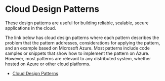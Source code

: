 # Cloud Design Patterns

These design patterns are useful for building reliable, scalable, secure applications in the cloud.

The link below has cloud design patterns where each pattern describes the problem that the pattern addresses, considerations for applying the pattern, and an example based on Microsoft Azure. Most patterns include code samples or snippets that show how to implement the pattern on Azure. However, most patterns are relevant to any distributed system, whether hosted on Azure or other cloud platforms.

- [Cloud Design Patterns](https://learn.microsoft.com/en-us/azure/architecture/patterns/)
